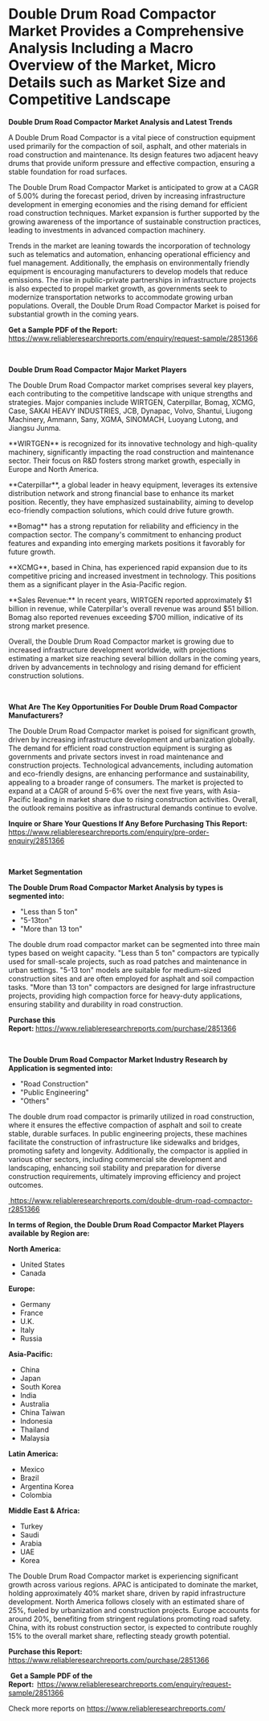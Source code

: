 <p><h1>Double Drum Road Compactor Market Provides a Comprehensive Analysis Including a Macro Overview of the Market, Micro Details such as Market Size and Competitive Landscape</h1></p><p><strong>Double Drum Road Compactor Market Analysis and Latest Trends</strong></p>
<p><p>A Double Drum Road Compactor is a vital piece of construction equipment used primarily for the compaction of soil, asphalt, and other materials in road construction and maintenance. Its design features two adjacent heavy drums that provide uniform pressure and effective compaction, ensuring a stable foundation for road surfaces.</p><p>The Double Drum Road Compactor Market is anticipated to grow at a CAGR of 5.00% during the forecast period, driven by increasing infrastructure development in emerging economies and the rising demand for efficient road construction techniques. Market expansion is further supported by the growing awareness of the importance of sustainable construction practices, leading to investments in advanced compaction machinery.</p><p>Trends in the market are leaning towards the incorporation of technology such as telematics and automation, enhancing operational efficiency and fuel management. Additionally, the emphasis on environmentally friendly equipment is encouraging manufacturers to develop models that reduce emissions. The rise in public-private partnerships in infrastructure projects is also expected to propel market growth, as governments seek to modernize transportation networks to accommodate growing urban populations. Overall, the Double Drum Road Compactor Market is poised for substantial growth in the coming years.</p></p>
<p><strong>Get a Sample PDF of the Report:&nbsp;</strong> <a href="https://www.reliableresearchreports.com/enquiry/request-sample/2851366?utm_campaign=2673&utm_medium=2&utm_source=Github&utm_content=ia&utm_term=12032025&utm_id=double-drum-road-compactor">https://www.reliableresearchreports.com/enquiry/request-sample/2851366</a></p>
<p>&nbsp;</p>
<p><strong>Double Drum Road Compactor Major Market Players</strong></p>
<p><p>The Double Drum Road Compactor market comprises several key players, each contributing to the competitive landscape with unique strengths and strategies. Major companies include WIRTGEN, Caterpillar, Bomag, XCMG, Case, SAKAI HEAVY INDUSTRIES, JCB, Dynapac, Volvo, Shantui, Liugong Machinery, Ammann, Sany, XGMA, SINOMACH, Luoyang Lutong, and Jiangsu Junma.</p><p>**WIRTGEN** is recognized for its innovative technology and high-quality machinery, significantly impacting the road construction and maintenance sector. Their focus on R&D fosters strong market growth, especially in Europe and North America.</p><p>**Caterpillar**, a global leader in heavy equipment, leverages its extensive distribution network and strong financial base to enhance its market position. Recently, they have emphasized sustainability, aiming to develop eco-friendly compaction solutions, which could drive future growth.</p><p>**Bomag** has a strong reputation for reliability and efficiency in the compaction sector. The company's commitment to enhancing product features and expanding into emerging markets positions it favorably for future growth.</p><p>**XCMG**, based in China, has experienced rapid expansion due to its competitive pricing and increased investment in technology. This positions them as a significant player in the Asia-Pacific region.</p><p>**Sales Revenue:** In recent years, WIRTGEN reported approximately $1 billion in revenue, while Caterpillar's overall revenue was around $51 billion. Bomag also reported revenues exceeding $700 million, indicative of its strong market presence.</p><p>Overall, the Double Drum Road Compactor market is growing due to increased infrastructure development worldwide, with projections estimating a market size reaching several billion dollars in the coming years, driven by advancements in technology and rising demand for efficient construction solutions.</p></p>
<p>&nbsp;</p>
<p><strong>What Are The Key Opportunities For Double Drum Road Compactor Manufacturers?</strong></p>
<p><p>The Double Drum Road Compactor market is poised for significant growth, driven by increasing infrastructure development and urbanization globally. The demand for efficient road construction equipment is surging as governments and private sectors invest in road maintenance and construction projects. Technological advancements, including automation and eco-friendly designs, are enhancing performance and sustainability, appealing to a broader range of consumers. The market is projected to expand at a CAGR of around 5-6% over the next five years, with Asia-Pacific leading in market share due to rising construction activities. Overall, the outlook remains positive as infrastructural demands continue to evolve.</p></p>
<p><strong>Inquire or Share Your Questions If Any Before Purchasing This Report:</strong> <a href="https://www.reliableresearchreports.com/enquiry/pre-order-enquiry/2851366?utm_campaign=2673&utm_medium=2&utm_source=Github&utm_content=ia&utm_term=12032025&utm_id=double-drum-road-compactor">https://www.reliableresearchreports.com/enquiry/pre-order-enquiry/2851366</a></p>
<p>&nbsp;</p>
<p><strong>Market Segmentation</strong></p>
<p><strong>The Double Drum Road Compactor Market Analysis by types is segmented into:</strong></p>
<p><ul><li>"Less than 5 ton"</li><li>"5-13ton"</li><li>"More than 13 ton"</li></ul></p>
<p><p>The double drum road compactor market can be segmented into three main types based on weight capacity. "Less than 5 ton" compactors are typically used for small-scale projects, such as road patches and maintenance in urban settings. "5-13 ton" models are suitable for medium-sized construction sites and are often employed for asphalt and soil compaction tasks. "More than 13 ton" compactors are designed for large infrastructure projects, providing high compaction force for heavy-duty applications, ensuring stability and durability in road construction.</p></p>
<p><strong>Purchase this Report:&nbsp;</strong><a href="https://www.reliableresearchreports.com/purchase/2851366?utm_campaign=2673&utm_medium=2&utm_source=Github&utm_content=ia&utm_term=12032025&utm_id=double-drum-road-compactor">https://www.reliableresearchreports.com/purchase/2851366</a></p>
<p>&nbsp;</p>
<p><strong>The Double Drum Road Compactor Market Industry Research by Application is segmented into:</strong></p>
<p><ul><li>"Road Construction"</li><li>"Public Engineering"</li><li>"Others"</li></ul></p>
<p><p>The double drum road compactor is primarily utilized in road construction, where it ensures the effective compaction of asphalt and soil to create stable, durable surfaces. In public engineering projects, these machines facilitate the construction of infrastructure like sidewalks and bridges, promoting safety and longevity. Additionally, the compactor is applied in various other sectors, including commercial site development and landscaping, enhancing soil stability and preparation for diverse construction requirements, ultimately improving efficiency and project outcomes.</p></p>
<p><a href="https://www.reliableresearchreports.com/double-drum-road-compactor-r2851366?utm_campaign=2673&utm_medium=2&utm_source=Github&utm_content=ia&utm_term=12032025&utm_id=double-drum-road-compactor">&nbsp;https://www.reliableresearchreports.com/double-drum-road-compactor-r2851366</a></p>
<p><strong>In terms of Region, the Double Drum Road Compactor Market Players available by Region are:</strong></p>
<p>
    <p> <strong> North America: </strong>
        <ul>
            <li>United States</li>
            <li>Canada</li>
        </ul>
        </p> 
    <p> <strong> Europe: </strong>
        <ul>
            <li>Germany</li>
            <li>France</li>
            <li>U.K.</li>
            <li>Italy</li>
            <li>Russia</li>
        </ul>
        </p> 
    <p> <strong> Asia-Pacific: </strong>
        <ul>
            <li>China</li>
            <li>Japan</li>
            <li>South Korea</li>
            <li>India</li>
            <li>Australia</li>
            <li>China Taiwan</li>
            <li>Indonesia</li>
            <li>Thailand</li>
            <li>Malaysia</li>
        </ul>
        </p> 
    <p> <strong> Latin America: </strong>
        <ul>
            <li>Mexico</li>
            <li>Brazil</li>
            <li>Argentina Korea</li>
            <li>Colombia</li>
        </ul>
        </p> 
    <p> <strong> Middle East & Africa: </strong>
        <ul>
            <li>Turkey</li>
            <li>Saudi</li>
            <li>Arabia</li>
            <li>UAE</li>
            <li>Korea</li>
        </ul>
    </p>
    </p>
<p><p>The Double Drum Road Compactor market is experiencing significant growth across various regions. APAC is anticipated to dominate the market, holding approximately 40% market share, driven by rapid infrastructure development. North America follows closely with an estimated share of 25%, fueled by urbanization and construction projects. Europe accounts for around 20%, benefiting from stringent regulations promoting road safety. China, with its robust construction sector, is expected to contribute roughly 15% to the overall market share, reflecting steady growth potential.</p></p>
<p><strong>Purchase this Report: </strong><a href="https://www.reliableresearchreports.com/purchase/2851366?utm_campaign=2673&utm_medium=2&utm_source=Github&utm_content=ia&utm_term=12032025&utm_id=double-drum-road-compactor">https://www.reliableresearchreports.com/purchase/2851366</a></p>
<p>&nbsp;<strong>Get a Sample PDF of the Report:&nbsp;&nbsp;</strong><a href="https://www.reliableresearchreports.com/enquiry/request-sample/2851366?utm_campaign=2673&utm_medium=2&utm_source=Github&utm_content=ia&utm_term=12032025&utm_id=double-drum-road-compactor">https://www.reliableresearchreports.com/enquiry/request-sample/2851366</a></p>
<p><strong></strong></p>
<p>Check more reports on <a href="https://www.reliableresearchreports.com/?utm_campaign=2673&utm_medium=2&utm_source=Github&utm_content=ia&utm_term=12032025&utm_id=double-drum-road-compactor">https://www.reliableresearchreports.com/</a></p>